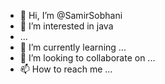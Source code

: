 - 👋 Hi, I’m @SamirSobhani
- 👀 I’m interested in java
- ...
- 🌱 I’m currently learning ...
- 💞️ I’m looking to collaborate on ...
- 📫 How to reach me ...

<!---
SamirSobhani/SamirSobhani is a ✨ special ✨ repository because its `README.md` (this file) appears on your GitHub profile.
You can click the Preview link to take a look at your changes.
--->
